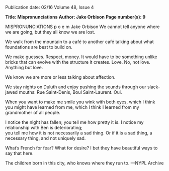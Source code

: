 Publication date: 02/16
Volume 48, Issue 4

**Title: Mispronunciations**
**Author: Jake Orbison**
**Page number(s): 9**

MISPRONUNCIATIONS
p o e m
Jake Orbison
We cannot tell anyone where we are going,
but they all know we are lost.

We walk from the mountain to a café 
to another café talking about 
what foundations are best to build on.

We make guesses. Respect, money. 
It would have to be something unlike bricks 
that can evolve with the structure it creates. 
Love. No, not love. Anything but love.

We know we are more or less talking about affection.

We stay nights on Duluth and enjoy
pushing the sounds through our slack-jawed mouths:
Rue Saint-Denis, Boul Saint-Laurent. Oui.

When you want to make me smile 
you wink with both eyes,
which I think you might have learned from me,
which I think I learned from my grandmother of all people. 

I notice the night has fallen; you tell me 
how pretty it is. I notice 
my relationship with Ben is deteriorating;  
you tell me how it is not necessarily 
a sad thing. Or if it is a sad thing, 
a necessary thing, and not uniquely sad.

What’s French for fear? What for desire?
I bet they have beautiful ways to say that here.

The children born in this city, who knows where they run to.
—NYPL Archive